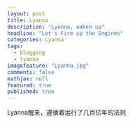 ```yaml
---
layout: post
title: Lyanna
description: "Lyanna, waken up"
headline: "Let's Fire up the Engines"
categories: Lyanna
tags:
  - blogging
  - lyanna
imagefeature: "Lyanna.jpg"
comments: false
mathjax: null
featured: true
published: true
---
```


Lyanna醒来，遵循着运行了几百亿年的法则